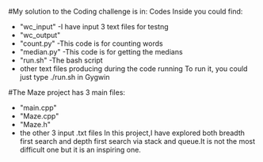 #My solution to the Coding challenge is in: Codes
Inside you could find:
* "wc_input"    -I have input 3 text files for testng
* "wc_output"
* "count.py"   -This code is for counting words
* "median.py"   -This code is for getting the medians
* "run.sh"      -The bash script
* other text files producing during the code running 
To run it, you could just type ./run.sh in Gygwin

#The Maze project has 3 main files:
* "main.cpp"
* "Maze.cpp"
* "Maze.h"
* the other 3 input .txt files
In this project,I have explored both breadth first search and depth first search via stack and queue.It is not the most difficult one but it is an inspiring one.
